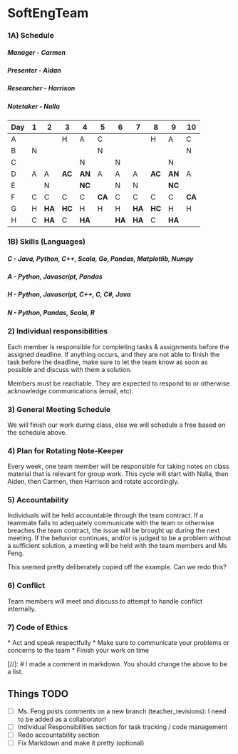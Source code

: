 # SoftEngTeam

### 1A) Schedule

##### Manager - Carmen
##### Presenter - Aidan
##### Researcher - Harrison
##### Notetaker - Nalla

| Day | 1 | 2  | 3  | 4  | 5  | 6  | 7  | 8  | 9  | 10 |
|-----|---|----|----|----|----|----|----|----|----|----|
| A   |   |    | H  | A  | C  |    |    | H  | A  | C  |
| B   | N |    |    |    | N  |    |    |    |    | N  |
| C   |   |    |    | N  |    | N  |    |    | N  |    |
| D   | A | A  | **AC** | **AN** | A  | A  | A  | **AC** | **AN** | A  |
| E   |   | N  |    | **NC** |    | N  | N  |    | **NC** |    |
| F   | C | C  | C  | C  | **CA** | C  | C  | C  | C  | **CA** |
| G   | H | **HA** | **HC** | H  | H  | H  | **HA** | **HC** | H  | H  |
| H   | C | **HA** | C  | **HA** |    | **HA** | **HA** | C  | **HA** |    |

### 1B) Skills (Languages)

##### C - Java, Python, C++, Scala, Go, Pandas, Matplotlib, Numpy
##### A - Python, Javascript, Pandas
##### H - Python, Javascript, C++, C, C#, Java
##### N - Python, Pandas, Scala, R

### 2) Individual responsibilities

Each member is responsible for completing tasks & assignments before the assigned deadline. If anything occurs, and they are not able to finish the task before the deadline, make sure to let the team know as soon as possible and discuss with them a solution. 

Members must be reachable. They are expected to respond to or otherwise acknowledge communications (email, etc).

### 3) General Meeting Schedule

We will finish our work during class, else we will schedule a free based on the schedule above. 

### 4) Plan for Rotating Note-Keeper

Every week, one team member will be responsible for taking notes on class material that is relevant for group work. This cycle will start with Nalla, then Aiden, then Carmen, then Harrison and rotate accordingly.

### 5) Accountability

Individuals will be held accountable through the team contract. If a teammate fails to adequately communicate with the team or otherwise breaches the team contract, the issue will be brought up during the next meeting. If the behavior continues, and/or is judged to be a problem without a sufficient solution, a meeting will be held with the team members and Ms Feng.

This seemed pretty deliberately copied off the example. Can we redo this?

### 6) Conflict

Team members will meet and discuss to attempt to handle conflict internally. 

### 7) Code of Ethics

\* Act and speak respectfully
\* Make sure to communicate your problems or concerns to the team
\* Finish your work on time

[//]: # I made a comment in markdown. You should change the above to be a list.

## Things TODO

- [ ] Ms. Feng posts comments on a new branch (teacher_revisions): I need to be added as a collaborator!
- [ ] Individual Responsibilities section for task tracking / code management
- [ ] Redo accountability section
- [ ] Fix Markdown and make it pretty (optional)
